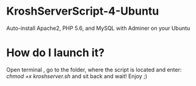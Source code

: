 # KroshServerScript-4-Ubuntu
Auto-install Apache2, PHP 5.6, and MySQL with Adminer on your Ubuntu
# How do I launch it?
Open terminal , go to the folder, where the script is located and enter:
*chmod +x kroshserver.sh*
and sit back and wait!
Enjoy ;)
